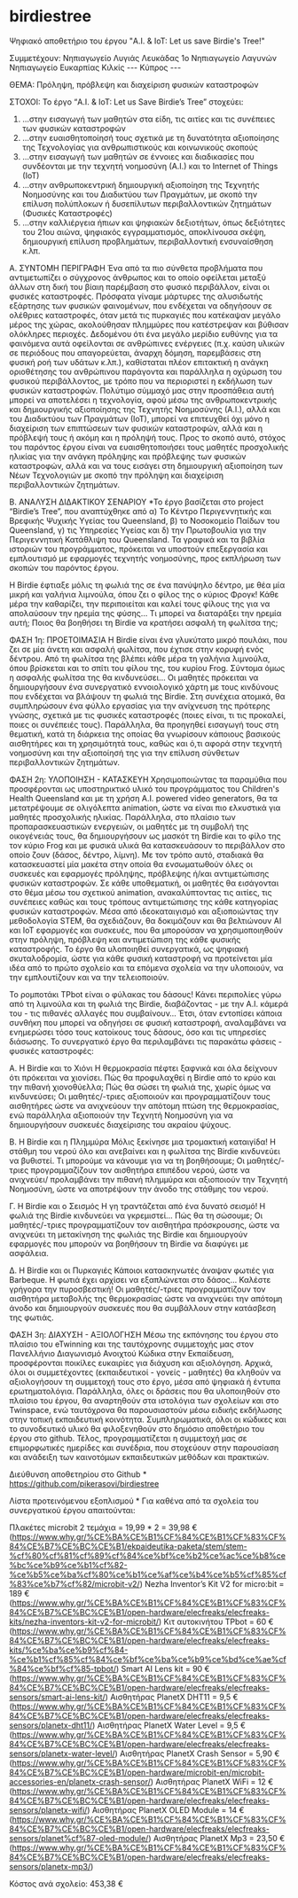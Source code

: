 # birdiestree
Ψηφιακό αποθετήριο του έργου "A.I. & IoT: Let us save Birdie's Tree!"

Συμμετέχουν:
Νηπιαγωγείο Λυγιάς Λευκάδας
1ο Νηπιαγωγείο Λαγυνών
Νηπιαγωγείο Ευκαρπίας Κιλκίς
--- Κύπρος --- 

ΘΕΜΑ:
Πρόληψη, πρόβλεψη και διαχείριση φυσικών καταστροφών

ΣΤΟΧΟΙ:
Το έργο “A.I. & IoT: Let us Save Birdie’s Tree” στοχεύει: 
1. ...στην εισαγωγή των μαθητών στα είδη, τις αιτίες και τις συνέπειες των φυσικών καταστροφών
2. ...στην ευαισθητοποίησή τους σχετικά με τη δυνατότητα αξιοποίησης της Τεχνολογίας για ανθρωπιστικούς και κοινωνικούς σκοπούς
3. ...στην εισαγωγή των μαθητών σε έννοιες και διαδικασίες που συνδέονται με την τεχνητή νοημοσύνη (Α.Ι.) και το Internet of Things (IoT)
4. ...στην ανθρωποκεντρική δημιουργική αξιοποίηση της Τεχνητής Νοημοσύνης και του Διαδικτύου των Πραγμάτων, με σκοπό την επίλυση πολύπλοκων ή δυσεπίλυτων περιβαλλοντικών ζητημάτων (Φυσικές Καταστροφές)
5. ...στην καλλιέργεια ήπιων και ψηφιακών δεξιοτήτων, όπως δεξιότητες του 21ου αιώνα, ψηφιακός εγγραμματισμός, αποκλίνουσα σκέψη, δημιουργική επίλυση προβλημάτων, περιβαλλοντική ενσυναίσθηση κ.λπ.

Α. ΣΥΝΤΟΜΗ ΠΕΡΙΓΡΑΦΗ
Ένα από τα πιο σύνθετα προβλήματα που αντιμετωπίζει ο σύγχρονος άνθρωπος και το οποίο οφείλεται μεταξύ άλλων στη δική του βίαιη παρέμβαση στο φυσικό περιβάλλον, είναι οι φυσικές καταστροφές. Πρόσφατα γίναμε μάρτυρες της αλυσιδωτής εξάρτησης των φυσικών φαινομένων, που ενδέχεται να οδηγήσουν σε ολέθριες καταστροφές, όταν μετά τις πυρκαγιές που κατέκαψαν μεγάλο μέρος της χώρας, ακολούθησαν πλημμύρες που κατέστρεψαν και βύθισαν ολόκληρες περιοχές.
Δεδομένου ότι ένα μεγάλο μερίδιο ευθύνης για τα φαινόμενα αυτά οφείλονται σε ανθρώπινες ενέργειες (π.χ. καύση υλικών σε περιόδους που απαγορεύεται, άναρχη δόμηση, παρεμβάσεις στη φυσική ροή των υδάτων κ.λπ.), καθίσταται πλέον επιτακτική η ανάγκη οριοθέτησης του ανθρώπινου παράγοντα και παράλληλα η οχύρωση του φυσικού περιβάλλοντος, με τρόπο που να περιοριστεί η εκδήλωση των φυσικών καταστροφών. 
Πολύτιμο σύμμαχό μας στην προσπάθεια αυτή μπορεί να αποτελέσει η τεχνολογία, αφού μέσω της ανθρωποκεντρικής και δημιουργικής αξιοποίησης της Τεχνητής Νοημοσύνης (Α.Ι.), αλλά και του Διαδικτύου των Πραγμάτων (ΙοΤ), μπορεί να επιτευχθεί όχι μόνο η διαχείριση των επιπτώσεων των φυσικών καταστροφών, αλλά και η πρόβλεψή τους ή ακόμη και η πρόληψή τους.
Προς το σκοπό αυτό, στόχος του παρόντος έργου είναι να ευαισθητοποιήσει τους μαθητές προσχολικής ηλικίας για την ανάγκη πρόληψης και πρόβλεψης των φυσικών καταστροφών, αλλά και να τους εισάγει στη δημιουργική αξιοποίηση των Νέων Τεχνολογιών με σκοπό την πρόληψη και διαχείριση περιβαλλοντικών ζητημάτων.
 
Β. ΑΝΑΛΥΣΗ ΔΙΔΑΚΤΙΚΟΥ ΣΕΝΑΡΙΟΥ
*Το έργο βασίζεται στο project “Birdie’s Tree”, που αναπτύχθηκε από α) Το Κέντρο Περιγεννητικής και Βρεφικής Ψυχικής Υγείας του Queensland, β) το Νοσοκομείο Παίδων του Queensland, γ) τις Υπηρεσίες Υγείας και δ) την Πρωτοβουλία για την Περιγεννητική Κατάθλιψη του Queensland. Τα γραφικά και τα βιβλία ιστοριών του προγράμματος, πρόκειται να υποστούν επεξεργασία και εμπλουτισμό με εφαρμογές τεχνητής νοημοσύνης, προς εκπλήρωση των σκοπών του παρόντος έργου.

Η Birdie έφτιαξε μόλις τη φωλιά της σε ένα πανύψηλο δέντρο, με θέα μία μικρή και γαλήνια λιμνούλα, όπου ζει ο φίλος της ο κύριος Φρογκ! Κάθε μέρα την καθαρίζει, την περιποιείται και καλεί τους φίλους της για να απολαύσουν την ηρεμία της φύσης… Τι μπορεί να διαταράξει την ηρεμία αυτή; Ποιος θα βοηθήσει τη Birdie να κρατήσει ασφαλή τη φωλίτσα της;

ΦΑΣΗ 1η: ΠΡΟΕΤΟΙΜΑΣΙΑ
Η Birdie είναι ένα γλυκύτατο μικρό πουλάκι, που ζει σε μία άνετη και ασφαλή φωλίτσα, που έχτισε στην κορυφή ενός δέντρου. Από τη φωλίτσα της βλέπει κάθε μέρα τη γαλήνια λιμνούλα, όπου βρίσκεται και το σπίτι του φίλου της, του κυρίου Frog. Σύντομα όμως η ασφαλής φωλίτσα της θα κινδυνεύσει…
Οι μαθητές πρόκειται να δημιουργήσουν ένα συνεργατικό εννοιολογικό χάρτη με τους κινδύνους που ενδέχεται να βλάψουν τη φωλιά της Birdie.
Στη συνέχεια ατομικά, θα συμπληρώσουν ένα φύλλο εργασίας για την ανίχνευση της πρότερης γνώσης, σχετικά με τις φυσικές καταστροφές (ποιες είναι, τι τις προκαλεί, ποιες οι συνέπειές τους).
Παράλληλα, θα προηγηθεί εισαγωγή τους στη θεματική, κατά τη διάρκεια της οποίας θα γνωρίσουν κάποιους βασικούς αισθητήρες και τη χρησιμότητά τους, καθώς και ό,τι αφορά στην τεχνητή νοημοσύνη και την αξιοποίησή της για την επίλυση σύνθετων περιβαλλοντικών ζητημάτων.

ΦΑΣΗ 2η: ΥΛΟΠΟΙΗΣΗ - ΚΑΤΑΣΚΕΥΗ
Χρησιμοποιώντας τα παραμύθια που προσφέρονται ως υποστηρικτικό υλικό του προγράμματος του Children's Health Queensland και με τη χρήση A.I. powered video generators, θα τα μετατρέψουμε σε ολιγόλεπτα animation, ώστε να είναι πιο ελκυστικά για μαθητές προσχολικής ηλικίας.
Παράλληλα, στο πλαίσιο των προπαρασκευαστικών ενεργειών, οι μαθητές με τη συμβολή της οικογένειάς τους, θα δημιουργήσουν ως μασκότ τη Birdie και το φίλο της τον κύριο Frog και με φυσικά υλικά θα κατασκευάσουν το περιβάλλον στο οποίο ζουν (δάσος, δέντρο, λίμνη). Με τον τρόπο αυτό, σταδιακά θα κατασκευαστεί μία μακέτα στην οποία θα ενσωματωθούν όλες οι συσκευές και εφαρμογές πρόληψης, πρόβλεψης ή/και αντιμετώπισης φυσικών καταστροφών. 
Σε κάθε υποθεματική, οι μαθητές θα εισάγονται στο θέμα μέσω του σχετικού animation, ανακαλύπτοντας τις αιτίες, τις συνέπειες καθώς και τους τρόπους αντιμετώπισης της κάθε κατηγορίας φυσικών καταστροφών.
Μέσα από ιδεοκαταιγισμό και αξιοποιώντας την μεθοδολογία STEM, θα σχεδιάζουν, θα δοκιμάζουν και θα βελτιώνουν ΑΙ και ΙοΤ εφαρμογές και συσκευές, που θα μπορούσαν να χρησιμοποιηθούν στην πρόληψη, πρόβλεψη και αντιμετώπιση της κάθε φυσικής καταστροφής. Το έργο θα υλοποιηθεί συνεργατικά, ως ψηφιακή σκυταλοδρομία, ώστε για κάθε φυσική καταστροφή να προτείνεται μία ιδέα από το πρώτο σχολείο και τα επόμενα σχολεία να την υλοποιούν, να την εμπλουτίζουν και να την τελειοποιούν.

Το ρομποτάκι TPbot είναι ο φύλακας του δάσους! Κάνει περιπολίες γύρω από τη λιμνούλα και τη φωλιά της Birdie, διαβάζοντας - με την Α.Ι. κάμερά του - τις πιθανές αλλαγές που συμβαίνουν… Έτσι, όταν εντοπίσει κάποια συνθήκη που μπορεί να οδηγήσει σε φυσική καταστροφή, αναλαμβάνει να ενημερώσει τόσο τους κατοίκους τους δάσους, όσο και τις υπηρεσίες διάσωσης.
Το συνεργατικό έργο θα περιλαμβάνει τις παρακάτω φάσεις - φυσικές καταστροφές:

Α. Η Birdie και το Χιόνι
Η θερμοκρασία πέφτει ξαφνικά και όλα δείχνουν ότι πρόκειται να χιονίσει. Πώς θα προφυλαχθεί η Birdie από το κρύο και την πιθανή χιονοθύελλα; Πώς θα σώσει τη φωλιά της, χωρίς όμως να κινδυνεύσει; Οι μαθητές/-τριες αξιοποιούν και προγραμματίζουν τους αισθητήρες ώστε να ανιχνεύουν την απότομη πτώση της θερμοκρασίας, ενώ παράλληλα αξιοποιούν την Τεχνητή Νοημοσύνη για να δημιουργήσουν συσκευές διαχείρισης του ακραίου ψύχους.

Β. Η Birdie και η Πλημμύρα
Μόλις ξεκίνησε μια τρομακτική καταιγίδα! Η στάθμη του νερού όλο και ανεβαίνει και η φωλίτσα της Birdie κινδυνεύει να βυθιστεί. Τι μπορούμε να κάνουμε για να τη βοηθήσουμε; Οι μαθητές/-τριες προγραμμαζίζουν τον αισθητήρα επιπέδου νερού, ώστε να ανιχνεύει/ προλαμβάνει την πιθανή πλημμύρα και αξιοποιούν την Τεχνητή Νοημοσύνη, ώστε να αποτρέψουν την άνοδο της στάθμης του νερού.

Γ. Η Birdie και ο Σεισμός
Η γη τραντάζεται από ένα δυνατό σεισμό! Η φωλιά της Birdie κινδυνεύει να γκρεμιστεί… Πώς θα τη σώσουμε; Οι μαθητές/-τριες προγραμματίζουν τον αισθητήρα πρόσκρουσης, ώστε να ανιχνεύει τη μετακίνηση της φωλιάς της Birdie και δημιουργούν εφαρμογές που μπορούν να βοηθήσουν τη Birdie να διαφύγει με ασφάλεια.

Δ. Η Birdie και οι Πυρκαγιές
Κάποιοι κατασκηνωτές άναψαν φωτιές για Barbeque. Η φωτιά έχει αρχίσει να εξαπλώνεται στο δάσος… Καλέστε γρήγορα την πυροσβεστική! Οι μαθητές/-τριες προγραμματίζουν τον αισθητήρα μεταβολής της θερμοκρασίας ώστε να ανιχνεύει την απότομη άνοδο και δημιουργούν συσκευές που θα συμβάλλουν στην κατάσβεση της φωτιάς.

ΦΑΣΗ 3η: ΔΙΑΧΥΣΗ - ΑΞΙΟΛΟΓΗΣΗ
Μέσω της εκπόνησης του έργου στο πλαίσιο του eTwinning και της ταυτόχρονης συμμετοχής μας στον Πανελλήνιο Διαγωνισμό Ανοιχτού Κώδικα στην Εκπαίδευση, προσφέρονται ποικίλες ευκαιρίες για διάχυση και αξιολόγηση. Αρχικά, όλοι οι συμμετέχοντες (εκπαιδευτικοί - γονείς - μαθητές) θα κληθούν να αξιολογήσουν τη συμμετοχή τους στο έργο, μέσα από ψηφιακά ή έντυπα ερωτηματολόγια. Παράλληλα, όλες οι δράσεις που θα υλοποιηθούν στο πλαίσιο του έργου, θα αναρτηθούν στα ιστολόγια των σχολείων και στο Twinspace, ενώ ταυτόχρονα θα παρουσιαστούν μέσω ειδικής εκδήλωσης στην τοπική εκπαιδευτική κοινότητα. Συμπληρωματικά, όλοι οι κώδικες και το συνοδευτικό υλικό θα φιλοξενηθούν στο δημόσιο αποθετήριο του έργου στο github. Τέλος, προγραμματίζεται η συμμετοχή μας σε επιμορφωτικές ημερίδες και συνέδρια, που στοχεύουν στην παρουσίαση και ανάδειξη των καινοτόμων εκπαιδευτικών μεθόδων και πρακτικών.

Διεύθυνση αποθετηρίου στο Github * 
https://github.com/pikerasovi/birdiestree

Λίστα προτεινόμενου εξοπλισμού *
Για καθένα από τα σχολεία του συνεργατικού έργου απαιτούνται:

Πλακέτες microbit 2 τεμάχια = 19,99 * 2 = 39,98 €
(https://www.why.gr/%CE%BA%CE%B1%CF%84%CE%B1%CF%83%CF%84%CE%B7%CE%BC%CE%B1/ekpaideutika-paketa/stem/stem-%cf%80%cf%81%cf%89%cf%84%ce%bf%ce%b2%ce%ac%ce%b8%ce%bc%ce%b9%ce%b1%cf%82-%ce%b5%ce%ba%cf%80%ce%b1%ce%af%ce%b4%ce%b5%cf%85%cf%83%ce%b7%cf%82/microbit-v2/)
Nezha Inventor’s Kit V2 for micro:bit = 189 €
(https://www.why.gr/%CE%BA%CE%B1%CF%84%CE%B1%CF%83%CF%84%CE%B7%CE%BC%CE%B1/open-hardware/elecfreaks/elecfreaks-kits/nezha-inventors-kit-v2-for-microbit/)
Κιτ αυτοκινήτου TPbot = 60 €
(https://www.why.gr/%CE%BA%CE%B1%CF%84%CE%B1%CF%83%CF%84%CE%B7%CE%BC%CE%B1/open-hardware/elecfreaks/elecfreaks-kits/%ce%ba%ce%b9%cf%84-%ce%b1%cf%85%cf%84%ce%bf%ce%ba%ce%b9%ce%bd%ce%ae%cf%84%ce%bf%cf%85-tpbot/) 
Smart AI Lens kit = 90 €
(https://www.why.gr/%CE%BA%CE%B1%CF%84%CE%B1%CF%83%CF%84%CE%B7%CE%BC%CE%B1/open-hardware/elecfreaks/elecfreaks-sensors/smart-ai-lens-kit/) 
Αισθητήρας PlanetX DHT11 = 9,5 €
(https://www.why.gr/%CE%BA%CE%B1%CF%84%CE%B1%CF%83%CF%84%CE%B7%CE%BC%CE%B1/open-hardware/elecfreaks/elecfreaks-sensors/planetx-dht11/)
Αισθητήρας PlanetX Water Level = 9,5 €
(https://www.why.gr/%CE%BA%CE%B1%CF%84%CE%B1%CF%83%CF%84%CE%B7%CE%BC%CE%B1/open-hardware/elecfreaks/elecfreaks-sensors/planetx-water-level/)
Αισθητήρας PlanetX Crash Sensor = 5,90 €
(https://www.why.gr/%CE%BA%CE%B1%CF%84%CE%B1%CF%83%CF%84%CE%B7%CE%BC%CE%B1/open-hardware/microbit-en/microbit-accessories-en/planetx-crash-sensor/)
Αισθητήρας PlanetX WiFi = 12 €
(https://www.why.gr/%CE%BA%CE%B1%CF%84%CE%B1%CF%83%CF%84%CE%B7%CE%BC%CE%B1/open-hardware/elecfreaks/elecfreaks-sensors/planetx-wifi/)
 Αισθητήρας PlanetX OLED Module = 14 €
(https://www.why.gr/%CE%BA%CE%B1%CF%84%CE%B1%CF%83%CF%84%CE%B7%CE%BC%CE%B1/open-hardware/elecfreaks/elecfreaks-sensors/planet%cf%87-oled-module/) 
Αισθητήρας PlanetX Mp3 = 23,50 €
(https://www.why.gr/%CE%BA%CE%B1%CF%84%CE%B1%CF%83%CF%84%CE%B7%CE%BC%CE%B1/open-hardware/elecfreaks/elecfreaks-sensors/planetx-mp3/)

Κόστος ανά σχολείο: 453,38 €
